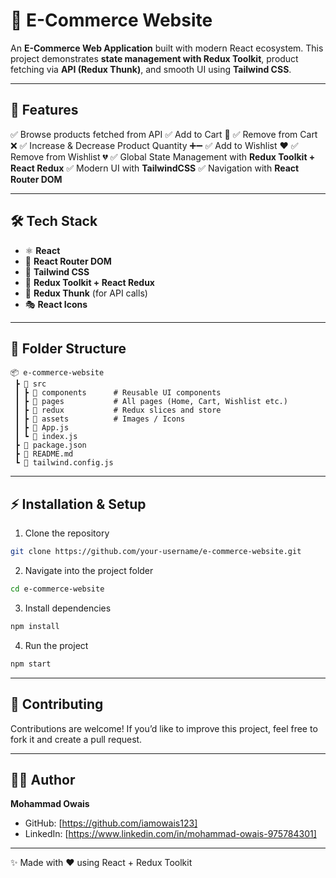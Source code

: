 # 🛒 E-Commerce Website

An **E-Commerce Web Application** built with modern React ecosystem.
This project demonstrates **state management with Redux Toolkit**, product fetching via **API (Redux Thunk)**, and smooth UI using **Tailwind CSS**.

---

## 🚀 Features

✅ Browse products fetched from API
✅ Add to Cart 🛒
✅ Remove from Cart ❌
✅ Increase & Decrease Product Quantity ➕➖
✅ Add to Wishlist ❤️
✅ Remove from Wishlist 💔
✅ Global State Management with **Redux Toolkit + React Redux**
✅ Modern UI with **TailwindCSS**
✅ Navigation with **React Router DOM**

---

## 🛠️ Tech Stack

* ⚛️ **React**
* 🧭 **React Router DOM**
* 🎨 **Tailwind CSS**
* 🎯 **Redux Toolkit + React Redux**
* 🔄 **Redux Thunk** (for API calls)
* 🎭 **React Icons**

---

## 📂 Folder Structure

```
📦 e-commerce-website
 ┣ 📂 src
 ┃ ┣ 📂 components      # Reusable UI components
 ┃ ┣ 📂 pages           # All pages (Home, Cart, Wishlist etc.)
 ┃ ┣ 📂 redux           # Redux slices and store
 ┃ ┣ 📂 assets          # Images / Icons
 ┃ ┣ 📜 App.js
 ┃ ┗ 📜 index.js
 ┣ 📜 package.json
 ┣ 📜 README.md
 ┗ 📜 tailwind.config.js
```

---

## ⚡ Installation & Setup

1. Clone the repository

```bash
git clone https://github.com/your-username/e-commerce-website.git
```

2. Navigate into the project folder

```bash
cd e-commerce-website
```

3. Install dependencies

```bash
npm install
```

4. Run the project

```bash
npm start
```

---


## 🤝 Contributing

Contributions are welcome!
If you’d like to improve this project, feel free to fork it and create a pull request.

---

## 👨‍💻 Author

**Mohammad Owais**

* GitHub: [https://github.com/iamowais123]
* LinkedIn: [https://www.linkedin.com/in/mohammad-owais-975784301]

---

✨ Made with ❤️ using React + Redux Toolkit

